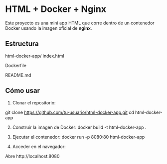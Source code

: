 # HTML + Docker + Nginx

Este proyecto es una mini app HTML que corre dentro de un contenedor Docker usando la imagen oficial de **nginx**.

##  Estructura

html-docker-app/
index.html

Dockerfile

 README.md

##  Cómo usar

1. Clonar el repositorio:

git clone https://github.com/tu-usuario/html-docker-app.git
cd html-docker-app

2. Construir la imagen de Docker:
docker build -t html-docker-app .

3. Ejecutar el contenedor:
docker run -p 8080:80 html-docker-app

4. Acceder en el navegador:

Abre http://localhost:8080
